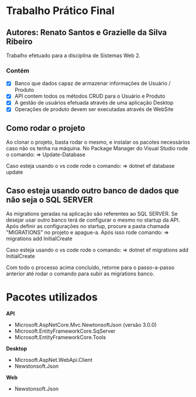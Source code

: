 # Trabalho Prático Final
## Autores: Renato Santos e Grazielle da Silva Ribeiro 
Trabalho efetuado para a disciplina de Sistemas Web 2.

### Contém
- [x] Banco que dados capaz de armazenar informações de Usuário / Produto
- [x] API contem todos os métodos CRUD para o Usuário e Produto
- [x] A gestão de usuários efetuada através de uma aplicação Desktop
- [x] Operações de produto devem ser executadas através de WebSite

## Como rodar o projeto

Ao clonar o projeto, basta rodar o mesmo, e instalar os pacotes necessários caso não os tenha na máquina.
No Package Manager do Visual Studio rode o comando:
    => Update-Database

Caso esteja usando o vs code rode o comando: 
    => dotnet ef database update

## Caso esteja usando outro banco de dados que não seja o SQL SERVER

As migrations geradas na aplicação são referentes ao SQL SERVER.
Se desejar usar outro banco terá de configurar o mesmo no startup da API.
Após definir as configurações no startup, procure a pasta chamada "MIGRATIONS" no projeto e apague-a.
Após isso rode comando:
 => migrations add InitialCreate

Caso esteja usando o vs code rode o comando: 
    => dotnet ef migrations add InitialCreate

Com todo o processo acima concluído, retorne para o passo-a-passo anterior até rodar o comando para subir as migrations banco.


# Pacotes utilizados

**API**
- Microsoft.AspNetCore.Mvc.NewtonsoftJson (versão 3.0.0)
- Microsoft.EntityFrameworkCore.SqServer
- Microsoft.EntityFrameworkCore.Tools

**Desktop**
- Microsoft.AspNet.WebApi.Client
- Newstonsoft.Json

**Web**
- Newstonsoft.Json
